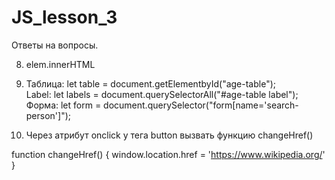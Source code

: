 # JS_lesson_3

Ответы на вопросы.


8) elem.innerHTML

11) Таблица: let table = document.getElementbyId("age-table");<br>
Label: let labels = document.querySelectorAll("#age-table label");<br>
Форма: let form = document.querySelector("form[name='search-person']");

12) Через атрибут onclick у тега button  вызвать функцию changeHref() <br>

function changeHref() {
  window.location.href = 'https://www.wikipedia.org/'
}

